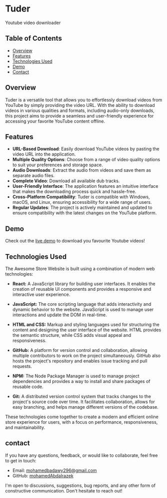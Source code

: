 # Tuder

Youtube video downloader

## Table of Contents
- [Overview](#overview)
- [Features](#features)
- [Technologies Used](#technologies-used)
- [Demo](#demo)
- [Contact](#contact)

## Overview
Tuder is a versatile tool that allows you to effortlessly download videos from YouTube by simply providing the video URL. With the ability to download videos in various qualities and formats, including audio-only downloads, this project aims to provide a seamless and user-friendly experience for accessing your favorite YouTube content offline.

## Features
- **URL-Based Download**: Easily download YouTube videos by pasting the video URL into the application.
- **Multiple Quality Options**: Choose from a range of video quality options to suit your preferences and storage space.
- **Audio Downloads**: Extract the audio from videos and save them as separate audio files.
- **Complete Video**: Download all available dub tracks.
- **User-Friendly Interface**: The application features an intuitive interface that makes the downloading process quick and hassle-free.
- **Cross-Platform Compatibility**: Tuder is compatible with Windows, macOS, and Linux, ensuring accessibility for a wide range of users.
- **Regular Updates**: The project is actively maintained and updated to ensure compatibility with the latest changes on the YouTube platform.
  
## Demo
Check out the [live demo](https://mohamedabdalrazek.github.io/Tuder/) to download you favourite Youtube videos!

## Technologies Used

The Awesome Store Website is built using a combination of modern web technologies:

- **React:** A JavaScript library for building user interfaces. It enables the creation of reusable UI components and provides a responsive and interactive user experience.

- **JavaScript:** The core scripting language that adds interactivity and dynamic behavior to the website. JavaScript is used to manage user interactions and update the DOM in real-time.

- **HTML and CSS:** Markup and styling languages used for structuring the content and designing the user interface of the website. HTML provides the semantic structure, while CSS adds visual appeal and responsiveness.

- **GitHub:** A platform for version control and collaboration, allowing multiple contributors to work on the project simultaneously. GitHub also hosts the project's repository and enables issue tracking and pull requests.

- **NPM:** The Node Package Manager is used to manage project dependencies and provides a way to install and share packages of reusable code.

- **Git:** A distributed version control system that tracks changes to the project's source code over time. It facilitates collaboration, allows for easy branching, and helps manage different versions of the codebase.

These technologies come together to create a modern and efficient online store experience for users, with a focus on performance, responsiveness, and maintainability.

## contact

If you have any questions, feedback, or would like to collaborate, feel free to get in touch:
- Email: [mohamedbadawy296@gmail.com](mailto:mohamedbadawy296@gmail.com)
- GitHub: [mohamedAbdalrazek](https://github.com/mohamedAbdalrazek)

I'm open to discussions, suggestions, bug reports, and any other form of constructive communication. Don't hesitate to reach out!
